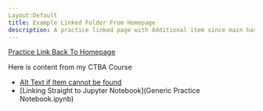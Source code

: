 ```yaml
---
Layout:Default
title: Example Linked Folder From Homepage
description: A practice linked page with Additional item since main has image
---
```


[Practice Link Back To Homepage](https://matthewg-github.github.io/)

Here is content from my CTBA Course
- [Alt Text if Item cannot be found](HTMLTimeSeriesDecomposition.html)
- [Linking Straight to Jupyter Notebook](Generic Practice Notebook.ipynb)
